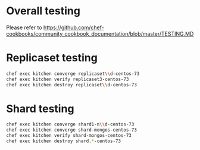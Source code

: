 # Overall testing

Please refer to
https://github.com/chef-cookbooks/community_cookbook_documentation/blob/master/TESTING.MD

# Replicaset testing

```bash
chef exec kitchen converge replicaset\\d-centos-73
chef exec kitchen verify replicaset3-centos-73
chef exec kitchen destroy replicaset\\d-centos-73
```

# Shard testing

```bash
chef exec kitchen converge shard1-n\\d-centos-73
chef exec kitchen converge shard-mongos-centos-73
chef exec kitchen verify shard-mongos-centos-73
chef exec kitchen destroy shard.*-centos-73
```
